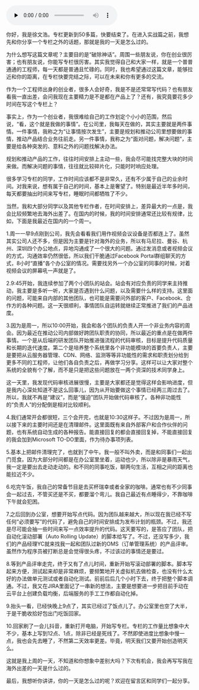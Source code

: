 <audio id="audio" title="特别加餐 | 我的一天怎么过？" controls="" preload="none"><source id="mp3" src="https://static001.geekbang.org/resource/audio/d4/29/d4731b87cca6015b51b9860816fa1a29.mp3"></audio>

你好，我是徐文浩。专栏更新到50多篇，快要结束了。在进入实战篇之前，我想先和你分享一个专栏之外的话题，那就是我的一天是怎么过的。

为什么想写这篇文章呢？主要目的是“破除神话”。周围一些朋友说，你在创业很厉害；也有朋友说，你能写专栏很厉害。其实我觉得自己和大家一样，就是一个普普通通的工程师，每一天都是普通且忙碌的。同时，我也希望通过这篇文章，能够拉近和你的距离，在专栏快要完结之际，可以在未来和你有更多的交流。

作为一个工程师出身的创业者，很多人会好奇，我是不是还常常写代码？也有朋友看我一直出差，会问我现在主要精力是不是都在产品上了？还有，我究竟要花多少时间在写这个专栏上？

事实上，作为一个创业者，我很难给自己的工作划定个小小的范围，然后说，“看，这个就是我做的事情”。在公司里，我每天在做的，其实主要就是两件事情。一件事情，我称之为“让事情按次发生”，主要是规划和推动公司里想要做的事情，推动产品结合业务往前走。另一件事情，我称之为“面对问题，解决问题”，主要是给各种突发的、意料之外的问题找解决办法。

规划和推动产品的工作，往往时间安排上主动一些，我会尽可能找完整大块的时间来做。而解决问题的事情，往往就比较碎片化，只能时时响应处理。

很多学习专栏的同学，工作时间应该都不是非常久，还有不少属于自己的业余时间。对我来说，想有属于自己的时间，基本上是奢望了。特别是最近半年多时间，每天都要抽出时间来写专栏，睡眠时间都牺牲了不少。

当然，我和大部分同学以及其他专栏作者，在时间安排上，差异最大的一点是，我会比较频繁地去海外出差了。在国内的时候，我的时间安排通常还比较有规律，比如，下面是我最近在国内的一个周一。

1.周一一早9点刚到公司，我先会看看我们用作视频会议设备是否都连上了。虽然其实公司人还不多，但是因为主要是针对海外的业务，所以有马尼拉、曼谷、杭州、深圳四个办公地点，异地沟通成了一个很大的问题。通过发消息或者视频会议的方式，沟通效率仍然很低，所以我们干脆通过Facebook Portal群组聊天的方式，8小时“直播”各个办公室的情况。需要找另外一个办公室的同事的时候，对着视频会议的屏幕吼一声就是了。

2.9:45开始，我连续参加了两个小团队的站会。站会有对应负责的同学来主持推动，我主要是多听一听，大家是否遇到什么问题，以及需要什么样的支持。这里面的问题，可能来自内部的其他团队，也可能是需要问外部的客户、Facebook、合作方的各种问题。这一天很顺利，事情团队自运转就继续正常推进了我们的产品进度。

3.因为是周一，所以10:00开始，我会和各个团队的负责人开一个非业务内容的周会。因为最近在推动公司内部做好跨团队职责的协同，所以最近的重点是在做两件事情。一个是从后端的研发团队开始推进强流程的代码审核，目标是提升代码质量和长期的迭代速度。第二个是培养整个系统里各个非功能模块的首要负责人，主要是要把从云服务器管理、CDN、网络、监测等等非功能性的需求和职责划分给到更多不同的工程师，让他们各自负责之后，再做学习分享。这样可以让大家对整个系统的全貌有个了解，而不是只是把这些问题放在一两个资深的技术同学身上。

这一天里，我发现代码审核进展很慢，主要是大家都还是觉得这样会影响进度，但是我内心深处知道不是这么回事儿，因为从开始要做这个事情已经两三周过去了。所以，我就不再是“建议”，而是“强迫”团队开始做代码审核了。各种非功能性的“负责人”的分配倒是相对比较顺利。

4.我们通常开会都很短，三个会开完，也就是10:30这样子。不过因为是周一，所以接下来的主要时间还是在清理邮件。这里面既有来自外部客户和合作伙伴的问题，也有系统自动生成的各种报告。能直接回复的都会直接回复掉，不能直接回复的我会加到Microsoft TO-DO里面，作为待办事项列表。

5.基本上把邮件清理完了，也就到了中午。我一般不叫外卖，而是和同事们一起出门觅食。因为大部分时间都是在办公室里坐着，运动也少，所以除非是暴雨天气，我一定是要出去走动走动的。和不同的同事吃饭，聊两句生活，互相之间的距离也能拉近不少。

6.吃完午饭，我自己的常备节目是去买杯瑞幸或者全家的咖啡。通常也有不少同事会一起过去，不管买还是不买，都要溜个弯儿。我自己最近有点睡得少，不靠咖啡下午就会犯困。

7.之后回到办公室，想要开始写点代码。因为团队越来越大，所以现在我已经不写任何“必须要写”的代码了，避免自己的时间安排成为发布计划的瓶颈。不过，我还是尽可能会抽一些时间来写一点效率提升的代码。这天要写的，是答应了团队，把自动化滚动部署（Auto Rolling Update）的脚本给写了。不过，还没写多少，我们的产品经理YC就来找我一起和团队过新的OMS（订单管理系统）的产品评审。虽然作为程序员被打断总是会觉得很头疼，不过该过的事情还是要过。

8.等到产品评审走完，终于又有了点儿时间，重新开始写滚动部署的脚本。脚本写起来方便，测试起来却是非常麻烦，要频繁地开关虚拟机去做检查，也没有什么太好的办法做单元测试或者自动化测试。前前后后几个小时下去，终于把整个脚本调通。不过，我又在JIRA里面记了一串新的想法，主要是想要进一步把目前手动在云平台上创建负载均衡，后端服务的手工工作都自动化掉。

9.抬头一看，已经快晚上9点了，其实已经过了饭点儿了。办公室里也空了大半，于是干脆收拾好包出门吃饭回家。

10.回家刷了一会儿抖音，重新打开电脑，开始写专栏。专栏的工作量比想象中大不少，基本上写到12点、1点，除非已经是死线了。不然即使进度比想象中慢一点，我也会先去睡了，不然第二天效率更差。毕竟，明天我们又要开始创造明天么。

这就是我上周的一天，不知道和你想象中差别大吗？下次有机会，我会再写写我在海外出差的一天是什么过的。

最后，我想听你讲讲，你的一天是怎么过的呢？欢迎在留言区和同学们一起分享。
